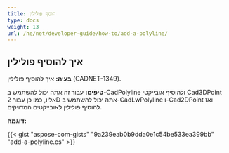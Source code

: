 ```yaml
---
title: הוסף פולילין
type: docs
weight: 13
url: /he/net/developer-guide/how-to/add-a-polyline/
---
```


## **איך להוסיף פולילין**

**בעיה:** איך להוסיף פולילין (CADNET-1349).

**טיפים:** עבור זה אתה יכול להשתמש ב-CadPolyline ולהוסיף אובייקטי Cad3DPoint אליו, כמו כן עבור 2D אתה יכול להשתמש ב-CadLwPolyline ו-Cad2DPoint ואז להוסיף פולילין לאובייקטים המדויקים.

**דוגמה:**

{{< gist "aspose-com-gists" "9a239eab0b9dda0e1c54be533ea399bb" "add-a-polyline.cs" >}}
